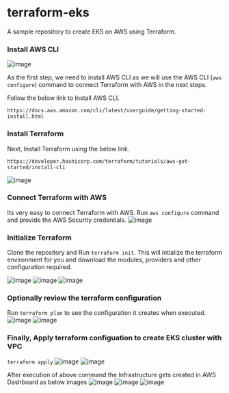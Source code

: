 # terraform-eks
A sample repository to create EKS on AWS using Terraform.

### Install AWS CLI 
![image](https://github.com/rohith200/Terraform/assets/42884535/33f75b9e-0b03-4fca-8b97-696d6689baf6)


As the first step, we need to install AWS CLI as we will use the AWS CLI (`aws configure`) command to connect Terraform with AWS in the next steps.

Follow the below link to Install AWS CLI.
```
https://docs.aws.amazon.com/cli/latest/userguide/getting-started-install.html
```

### Install Terraform

Next, Install Terraform using the below link.
```
https://developer.hashicorp.com/terraform/tutorials/aws-get-started/install-cli
```
![image](https://github.com/rohith200/Terraform/assets/42884535/95b658a0-5aa6-4a4a-9695-0481064c46c4)

### Connect Terraform with AWS

Its very easy to connect Terraform with AWS. Run `aws configure` command and provide the AWS Security credentials.
![image](https://github.com/rohith200/Terraform/assets/42884535/503fd06c-6796-423d-a66b-99599dc641b3)


### Initialize Terraform

Clone the repository and Run `terraform init`. This will intialize the terraform environment for you and download the modules, providers and other configuration required.

![image](https://github.com/rohith200/Terraform/assets/42884535/08450d39-1d14-4b91-91ed-06864fdaae67)
![image](https://github.com/rohith200/Terraform/assets/42884535/b425ef74-bd8a-4f84-ba3e-43a6ccba0a7d)
![image](https://github.com/rohith200/Terraform/assets/42884535/e0c3aa9d-0376-4f57-89bd-3b3b9298409c)

### Optionally review the terraform configuration

Run `terraform plan` to see the configuration it creates when executed.
![image](https://github.com/rohith200/Terraform/assets/42884535/2fd67a77-01c7-44c9-ac04-19b0529a14fb)
![image](https://github.com/rohith200/Terraform/assets/42884535/d3869ef6-acf9-42b9-9a48-f3eaecb7304f)

### Finally, Apply terraform configuation to create EKS cluster with VPC 

`terraform apply`
![image](https://github.com/rohith200/Terraform/assets/42884535/f963cb4f-a4f4-4bfc-af3f-6e0cda4f43be)
![image](https://github.com/rohith200/Terraform/assets/42884535/ad66bb43-3ff5-4fc7-98cd-745c78ec9eda)

After execution of above command the Infrastructure gets created in AWS Dashboard as below images
![image](https://github.com/rohith200/Terraform/assets/42884535/43c9af08-3ecb-474e-aa0a-14c451a7a498)
![image](https://github.com/rohith200/Terraform/assets/42884535/d04ae7b7-fe54-4030-8708-ae246f972f7b)
![image](https://github.com/rohith200/Terraform/assets/42884535/a8734537-7e4c-411b-903d-59353114196e)





